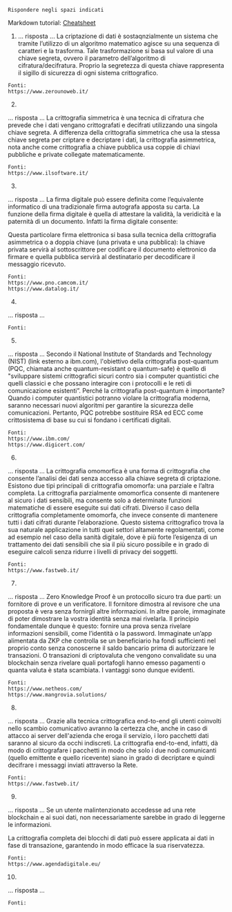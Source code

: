 ```
Rispondere negli spazi indicati
```

Markdown tutorial: [Cheatsheet](https://github.com/adam-p/markdown-here/wiki/Markdown-Cheatsheet)

1. ... risposta ...
La criptazione di dati è sostaqnzialmente un sistema che tramite l’utilizzo di un algoritmo matematico agisce su una sequenza di caratteri e la trasforma. Tale trasformazione si basa sul valore di una chiave segreta, ovvero il parametro dell’algoritmo di cifratura/decifratura. Proprio la segretezza di questa chiave rappresenta il sigillo di sicurezza di ogni sistema crittografico.
```
Fonti:
https://www.zerounoweb.it/
```

2. 
... risposta ...
La crittografia simmetrica è una tecnica di cifratura che prevede che i dati vengano crittografati e decifrati utilizzando una singola chiave segreta.
A differenza della crittografia simmetrica che usa la stessa chiave segreta per criptare e decriptare i dati, la crittografia asimmetrica, nota anche come crittografia a chiave pubblica usa coppie di chiavi pubbliche e private collegate matematicamente. 
```
Fonti:
https://www.ilsoftware.it/
```

3. 

... risposta ...
La firma digitale può essere definita come l’equivalente informatico di una tradizionale firma autografa apposta su carta. La funzione della firma digitale è quella di attestare la validità, la veridicità e la paternità di un documento. Infatti la firma digitale consente:

Questa particolare firma elettronica si basa sulla tecnica della crittografia asimmetrica o a doppia chiave (una privata e una pubblica): la chiave privata servirà al sottoscrittore per codificare il documento elettronico da firmare e quella pubblica servirà al destinatario per decodificare il messaggio ricevuto.
```
Fonti:
https://www.pno.camcom.it/
https://www.datalog.it/
```

4. 

... risposta ...

```
Fonti:

```

5. 

... risposta ...
Secondo il National Institute of Standards and Technology (NIST) (link esterno a ibm.com), l'obiettivo della crittografia post-quantum (PQC, chiamata anche quantum-resistant o quantum-safe) è quello di "sviluppare sistemi crittografici sicuri contro sia i computer quantistici che quelli classici e che possano interagire con i protocolli e le reti di comunicazione esistenti”. Perché la crittografia post-quantum è importante? Quando i computer quantistici potranno violare la crittografia moderna, saranno necessari nuovi algoritmi per garantire la sicurezza delle comunicazioni. Pertanto, PQC potrebbe sostituire RSA ed ECC come crittosistema di base su cui si fondano i certificati digitali.

```
Fonti:
https://www.ibm.com/
https://www.digicert.com/
```

6. 

... risposta ...
La crittografia omomorfica è una forma di crittografia che consente l’analisi dei dati senza accesso alla chiave segreta di criptazione.
Esistono due tipi principali di crittografia omomorfa: una parziale e l’altra completa. La crittografia parzialmente omomorfica consente di mantenere al sicuro i dati sensibili, ma consente solo a determinate funzioni matematiche di essere eseguite sui dati cifrati. Diverso il caso della crittografia completamente omomorfa, che invece consente di mantenere tutti i dati cifrati durante l’elaborazione. Questo sistema crittografico trova la sua naturale applicazione in tutti quei settori altamente regolamentati, come ad esempio nel caso della sanità digitale, dove è più forte l’esigenza di un trattamento dei dati sensibili che sia il più sicuro possibile e in grado di eseguire calcoli senza ridurre i livelli di privacy dei soggetti.

```
Fonti:
https://www.fastweb.it/
```

7. 

... risposta ...
Zero Knowledge Proof è un protocollo sicuro tra due parti: un fornitore di prove e un verificatore. Il fornitore dimostra al revisore che una proposta è vera senza fornirgli altre informazioni. In altre parole, immaginate di poter dimostrare la vostra identità senza mai rivelarla. Il principio fondamentale dunque è questo: fornire una prova senza rivelare informazioni sensibili, come l’identità o la password. Immaginate un’app alimentata da ZKP che controlla se un beneficiario ha fondi sufficienti nel proprio conto senza conoscerne il saldo bancario prima di autorizzare le transazioni. O transazioni di criptovaluta che vengono convalidate su una blockchain senza rivelare quali portafogli hanno emesso pagamenti o quanta valuta è stata scambiata. I vantaggi sono dunque evidenti.

```
Fonti:
https://www.netheos.com/
https://www.mangrovia.solutions/
```

8. 

... risposta ...
Grazie alla tecnica crittografica end-to-end gli utenti coinvolti nello scambio comunicativo avranno la certezza che, anche in caso di attacco ai server dell'azienda che eroga il servizio, i loro pacchetti dati saranno al sicuro da occhi indiscreti. La crittografia end-to-end, infatti, dà modo di crittografare i pacchetti in modo che solo i due nodi comunicanti (quello emittente e quello ricevente) siano in grado di decriptare e quindi decifrare i messaggi inviati attraverso la Rete.

```
Fonti:
https://www.fastweb.it/
```

9. 

... risposta ...
Se un utente malintenzionato accedesse ad una rete blockchain e ai suoi dati, non necessariamente sarebbe in grado di leggerne le informazioni.

La crittografia completa dei blocchi di dati può essere applicata ai dati in fase di transazione, garantendo in modo efficace la sua riservatezza.

```
Fonti:
https://www.agendadigitale.eu/
```

10. 

... risposta ...


```
Fonti:

```